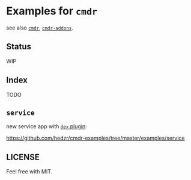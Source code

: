 # Examples for `cmdr`

see also [`cmdr`](https://github.com/hedzr/cmdr), [`cmdr-addons`](https://github.com/hedzr/cmdr-addons).

## Status

WIP


## Index

TODO




## `service`

new service app with [`dex` plugin](https://github.com/hedzr/cmdr-addons/tree/master/pkg/dex):

<https://github.com/hedzr/cmdr-examples/tree/master/examples/service>



## LICENSE

Feel free with MIT.


